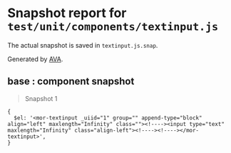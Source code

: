 # Snapshot report for `test/unit/components/textinput.js`

The actual snapshot is saved in `textinput.js.snap`.

Generated by [AVA](https://ava.li).

## base : component snapshot

> Snapshot 1

    {
      $el: '<mor-textinput _uiid="1" group="" append-type="block" align="left" maxlength="Infinity" class=""><!----><input type="text" maxlength="Infinity" class="align-left"><!----><!----></mor-textinput>',
    }
